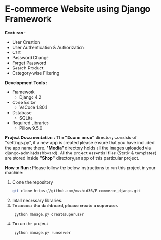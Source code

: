 # E-commerce Website using Django Framework

**Features :**
- User Creation 
- User Authentication & Authorization
- Cart
- Password Change
- Forget Password
- Search Product
- Category-wise Filtering

**Development Tools :**
+ Framework
    - Django 4.2
+ Code Editor
    - VsCode 1.80.1
+ Database
    - SQLite
+ Required Libraries
    - Pillow 9.5.0

**Project Documentation :** The **"Ecommerce"** directory consists of "settings.py", if a new app is created please ensure that you have included the app name there. **"Media"** directory holds all the images uploaded via django-admin(dashboard). All the project essential files (Static & templates) are stored inside **"Shop"** directory,an app of this particular project. 

**How to Run :**
Please follow the below instructions to run this project in your machine:
1. Clone the repository
    ```sh
    git clone https://github.com/mzahid36/E-commerce_django.git
    ```
2. Intall necessary libraries.
3. To access the dashboard, please create a superuser.
   ```sh
    python manage.py createsuperuser
    ```
4. To run the project
   ```sh
    python manage.py runserver
    ```